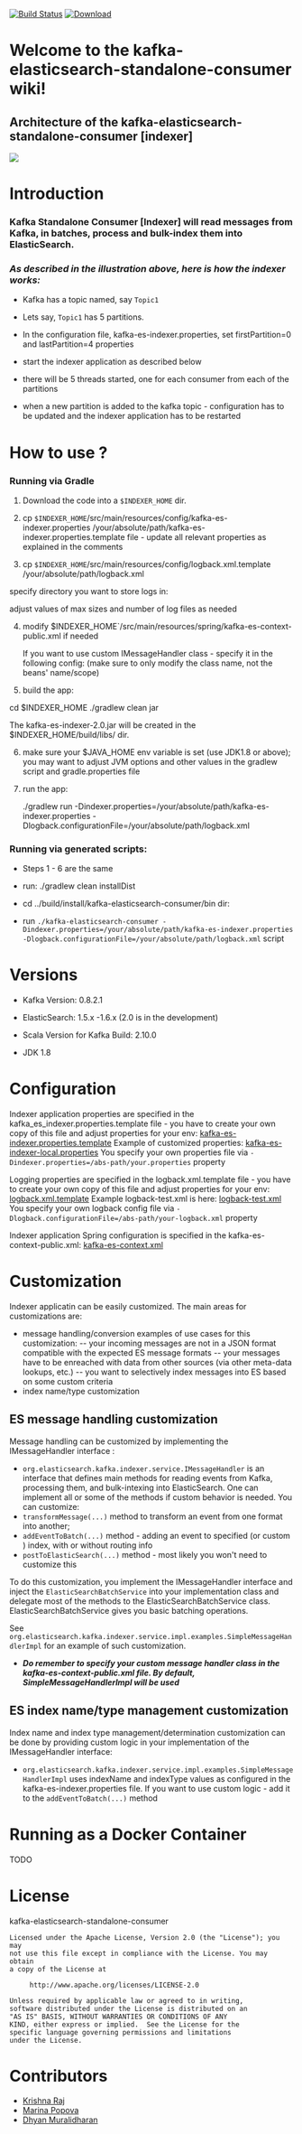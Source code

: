 [![Build Status](https://travis-ci.org/BigDataDevs/kafka-elasticsearch-consumer.svg?branch=master)](https://travis-ci.org/BigDataDevs/kafka-elasticsearch-consumer)
[ ![Download](https://api.bintray.com/packages/bigdatadevs/bigdatadevs-repo/kafka-elasticsearch-consumer/images/download.svg) ](https://bintray.com/bigdatadevs/bigdatadevs-repo/kafka-elasticsearch-consumer/_latestVersion)

# Welcome to the kafka-elasticsearch-standalone-consumer wiki!

## Architecture of the kafka-elasticsearch-standalone-consumer [indexer]

![](https://github.com/BigDataDevs/kafka-elasticsearch-consumer/tree/master/img/IndexerV2Design.jpg)


# Introduction

### **Kafka Standalone Consumer [Indexer] will read messages from Kafka, in batches, process and bulk-index them into ElasticSearch.**

### _As described in the illustration above, here is how the indexer works:_

* Kafka has a topic named, say `Topic1`

* Lets say, `Topic1` has 5 partitions.

* In the configuration file, kafka-es-indexer.properties, set firstPartition=0 and lastPartition=4 properties 

* start the indexer application as described below 

* there will be 5 threads started, one for each consumer from each of the partitions

* when a new partition is added to the kafka topic - configuration has to be updated and the indexer application has to be restarted


# How to use ? 

### Running via Gradle 

1. Download the code into a `$INDEXER_HOME` dir.

2. cp `$INDEXER_HOME`/src/main/resources/config/kafka-es-indexer.properties /your/absolute/path/kafka-es-indexer.properties.template file - update all relevant properties as explained in the comments

3. cp `$INDEXER_HOME`/src/main/resources/config/logback.xml.template /your/absolute/path/logback.xml

 specify directory you want to store logs in:
	<property name="LOG_DIR" value="/tmp"/>
	
 adjust values of max sizes and number of log files as needed

4. modify $INDEXER_HOME`/src/main/resources/spring/kafka-es-context-public.xml if needed

	If you want to use custom IMessageHandler class - specify it in the following config:
	(make sure to only modify the class name, not the beans' name/scope)
	
	 <bean id="messageHandler"
          class="org.elasticsearch.kafka.indexer.service.impl.examples.SimpleMessageHandlerImpl"
          scope="prototype"/>
	
		
5. build the app:

 cd $INDEXER_HOME
 ./gradlew clean jar
     	
 The kafka-es-indexer-2.0.jar will be created in the $INDEXER_HOME/build/libs/ dir.

6. make sure your $JAVA_HOME env variable is set (use JDK1.8 or above);
	you may want to adjust JVM options and other values in the gradlew script and gradle.properties file

7. run the app:

	./gradlew run -Dindexer.properties=/your/absolute/path/kafka-es-indexer.properties -Dlogback.configurationFile=/your/absolute/path/logback.xml
 
### Running via generated scripts:

* Steps 1 - 6 are the same
* run:  ./gradlew clean installDist

* cd ../build/install/kafka-elasticsearch-consumer/bin dir:

* run `./kafka-elasticsearch-consumer -Dindexer.properties=/your/absolute/path/kafka-es-indexer.properties -Dlogback.configurationFile=/your/absolute/path/logback.xml` script


# Versions

* Kafka Version: 0.8.2.1

* ElasticSearch: 1.5.x -1.6.x (2.0 is in the development)

* Scala Version for Kafka Build: 2.10.0

* JDK 1.8

# Configuration

Indexer application properties are specified in the kafka_es_indexer.properties.template file - you have to create your own copy of this file and adjust properties for your env:
[kafka-es-indexer.properties.template](https://github.com/BigDataDevs/kafka-elasticsearch-consumer/blob/master/src/main/resources/config/kafka-es-indexer.properties.template)
Example of customized properties:
[kafka-es-indexer-local.properties](https://github.com/BigDataDevs/kafka-elasticsearch-consumer/blob/master/src/test/resources/config/kafka-es-indexer-local.properties)
You specify your own properties file via `-Dindexer.properties=/abs-path/your.properties` property


Logging properties are specified in the logback.xml.template file - you have to create your own copy of this file and adjust properties for your env:
[logback.xml.template](https://github.com/BigDataDevs/kafka-elasticsearch-consumer/blob/master/src/main/resources/config/logback.xml.template)
Example logback-test.xml is here: 
[logback-test.xml](https://github.com/BigDataDevs/kafka-elasticsearch-consumer/blob/master/src/test/resources/config/logback-test.xml)
You specify your own logback config file via `-Dlogback.configurationFile=/abs-path/your-logback.xml` property  

Indexer application Spring configuration is specified in the kafka-es-context-public.xml:
[kafka-es-context.xml](https://github.com/BigDataDevs/kafka-elasticsearch-consumer/blob/master/src/main/resources/spring/kafka-es-context-public.xml)

# Customization

Indexer applicatin can be easily customized. The main areas for customizations are: 
* message handling/conversion
	examples of use cases for this customization:
	-- your incoming messages are not in a JSON format compatible with the expected ES message formats
	-- your messages have to be enreached with data from other sources (via other meta-data lookups, etc.)
	-- you want to selectively index messages into ES based on some custom criteria
* index name/type customization
	
## ES message handling customization 
Message handling can be customized by implementing the IMessageHandler interface :

* `org.elasticsearch.kafka.indexer.service.IMessageHandler` is an interface that defines main methods for reading events from Kafka, processing them, and bulk-intexing into ElasticSearch. One can implement all or some of the methods if custom behavior is needed. You can customize:
* `transformMessage(...)` method to transform an event from one format into another;
* `addEventToBatch(...)` method - adding an event to specified (or custom ) index, with or without routing info
* `postToElasticSearch(...)` method - most likely you won't need to customize this

To do this customization,  you implement the IMessageHandler interface and inject the `ElasticSearchBatchService` into your implementation class and delegate most of the methods to the ElasticSearchBatchService class. ElasticSearchBatchService gives you basic batching operations.

See `org.elasticsearch.kafka.indexer.service.impl.examples.SimpleMessageHandlerImpl` for an example of such customization. 

* _**Do remember to specify your custom message handler class in the kafka-es-context-public.xml file. By default, SimpleMessageHandlerImpl will be used**_

## ES index name/type management customization 
Index name and index type management/determination customization can be done by providing custom logic in your implementation of the IMessageHandler interface:

* `org.elasticsearch.kafka.indexer.service.impl.examples.SimpleMessageHandlerImpl`  uses  indexName and indexType values as configured in the kafka-es-indexer.properties file. If you want to use custom logic - add it to the `addEventToBatch(...)` method

# Running as a Docker Container

TODO

# License

kafka-elasticsearch-standalone-consumer

	Licensed under the Apache License, Version 2.0 (the "License"); you may
	not use this file except in compliance with the License. You may obtain
	a copy of the License at

	     http://www.apache.org/licenses/LICENSE-2.0

	Unless required by applicable law or agreed to in writing,
	software distributed under the License is distributed on an
	"AS IS" BASIS, WITHOUT WARRANTIES OR CONDITIONS OF ANY
	KIND, either express or implied.  See the License for the
	specific language governing permissions and limitations
	under the License.

# Contributors

 - [Krishna Raj](https://github.com/reachkrishnaraj)
 - [Marina Popova](https://github.com/ppine7)
 - [Dhyan Muralidharan](https://github.com/dhyan-yottaa)
